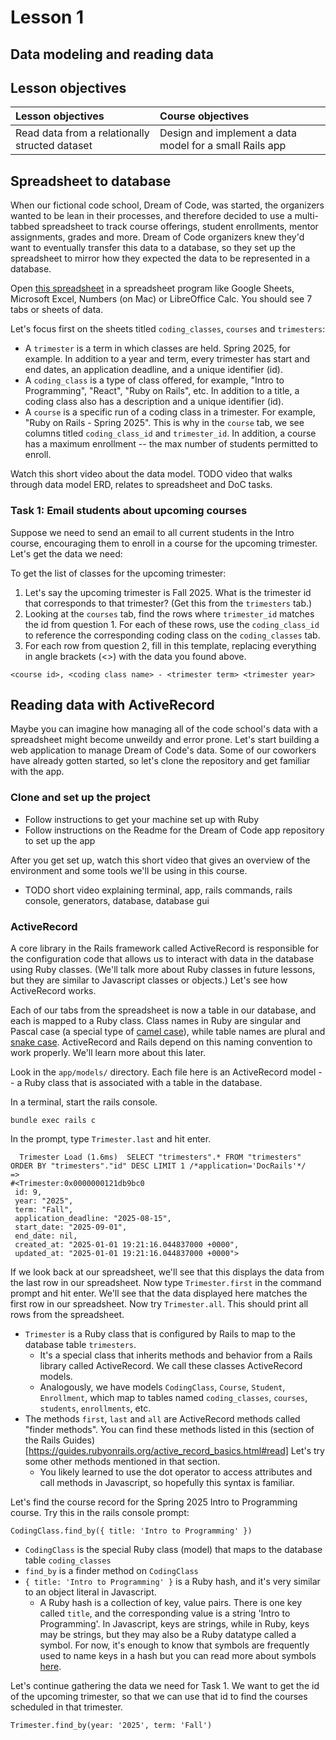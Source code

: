 # Lesson 1
## Data modeling and reading data

## Lesson objectives
| Lesson objectives                            | Course objectives                        |
|:---------------------------------------------|:-----------------------------------------|
| Read data from a relationally structed dataset | Design and implement a data model for a small Rails app |

## Spreadsheet to database
When our fictional code school, Dream of Code, was started, the organizers wanted to be lean in their processes, and therefore decided to use a multi-tabbed spreadsheet to track course offerings, student enrollments, mentor assignments, grades and more. Dream of Code organizers knew they'd want to eventually transfer this data to a database, so they set up the spreadsheet to mirror how they expected the data to be represented in a database.

Open [this spreadsheet](https://raw.githubusercontent.com/Code-the-Dream-School/ruby-rails-v3/refs/heads/main/learns-app-content/lessons/assets/lesson_01/doc-data.xlsx) in a spreadsheet program like Google Sheets, Microsoft Excel, Numbers (on Mac) or LibreOffice Calc. You should see 7 tabs or sheets of data.

Let's focus first on the sheets titled `coding_classes`, `courses` and `trimesters`:
- A `trimester` is a term in which classes are held. Spring 2025, for example. In addition to a year and term, every trimester has start and end dates, an application deadline, and a unique identifier (id).
- A `coding_class` is a type of class offered, for example, "Intro to Programming", "React", "Ruby on Rails", etc. In addition to a title, a coding class also has a description and a unique identifier (id).
- A `course` is a specific run of a coding class in a trimester. For example, "Ruby on Rails - Spring 2025". This is why in the `course` tab, we see columns titled `coding_class_id` and `trimester_id`. In addition, a course has a maximum enrollment -- the 
max number of students permitted to enroll.

Watch this short video about the data model. 
TODO video that walks through data model ERD, relates to spreadsheet and DoC tasks.

### Task 1: Email students about upcoming courses
Suppose we need to send an email to all current students in the Intro course, encouraging them to enroll in a course for the upcoming trimester. Let's get the data we need: 

To get the list of classes for the upcoming trimester:
1. Let's say the upcoming trimester is Fall 2025. What is the trimester id that corresponds to that trimester? (Get this from the `trimesters` tab.)
2. Looking at the `courses` tab, find the rows where `trimester_id` matches the id from question 1. For each of these rows, use the `coding_class_id` to reference the corresponding coding class on the `coding_classes` tab. 
3. For each row from question 2, fill in this template, replacing everything in angle brackets (<>) with the data you found above.

```
<course id>, <coding class name> - <trimester term> <trimester year>
```

## Reading data with ActiveRecord
Maybe you can imagine how managing all of the code school's data with a spreadsheet might become unweildy and error prone. Let's start building a web application to manage Dream of Code's data. Some of our coworkers have already gotten started, so let's clone the repository and get familiar with the app.

### Clone and set up the project
- Follow instructions to get your machine set up with Ruby
- Follow instructions on the Readme for the Dream of Code app repository to set up the app

After you get set up, watch this short video that gives an overview of the environment and some tools we'll be using in this course.
- TODO short video explaining terminal, app, rails commands, rails console, generators, database, database gui

### ActiveRecord
A core library in the Rails framework called ActiveRecord is responsible for the configuration code that allows us to interact with data in the database using Ruby classes. (We'll talk more about Ruby classes in future lessons, but they are similar to Javascript classes or objects.) Let's see how ActiveRecord works.

Each of our tabs from the spreadsheet is now a table in our database, and each is mapped to a Ruby class. Class names in Ruby are singular and Pascal case (a special type of [camel case](https://developer.mozilla.org/en-US/docs/Glossary/Camel_case)), while table names are plural and [snake case](https://developer.mozilla.org/en-US/docs/Glossary/Snake_case). ActiveRecord and Rails depend on this naming convention
to work properly. We'll learn more about this later.

Look in the `app/models/` directory. Each file here is an ActiveRecord model -- a Ruby class that is associated with a table in the database.

In a terminal, start the rails console.

```
bundle exec rails c
```

In the prompt, type `Trimester.last` and hit enter. 

```
  Trimester Load (1.6ms)  SELECT "trimesters".* FROM "trimesters" ORDER BY "trimesters"."id" DESC LIMIT 1 /*application='DocRails'*/
=>
#<Trimester:0x0000000121db9bc0
 id: 9,
 year: "2025",
 term: "Fall",
 application_deadline: "2025-08-15",
 start_date: "2025-09-01",
 end_date: nil,
 created_at: "2025-01-01 19:21:16.044837000 +0000",
 updated_at: "2025-01-01 19:21:16.044837000 +0000">
```

If we look back at our spreadsheet, we'll see that this displays the data from the last row in our spreadsheet. Now type `Trimester.first` in the command prompt and hit enter. We'll see that the data displayed here matches the first row in our spreadsheet. Now try `Trimester.all`. This should print all rows from the spreadsheet.

- `Trimester` is a Ruby class that is configured by Rails to map to the database table `trimesters`. 
  - It's a special class that inherits methods and behavior from a Rails library called ActiveRecord. We call these classes ActiveRecord models.
  - Analogously, we have models `CodingClass`, `Course`, `Student`, `Enrollment`, which map to tables named `coding_classes`, `courses`, `students`, `enrollments`, etc.
- The methods `first`, `last` and `all` are ActiveRecord methods called "finder methods". You can find these methods listed in this (section of the Rails Guides)[https://guides.rubyonrails.org/active_record_basics.html#read] Let's try some other methods mentioned in that section.
   - You likely learned to use the dot operator to access attributes and call methods in Javascript, so hopefully this syntax is familiar.

Let's find the course record for the Spring 2025 Intro to Programming course. Try this in the rails console prompt:

```
CodingClass.find_by({ title: 'Intro to Programming' })
```

- `CodingClass` is the special Ruby class (model) that maps to the database table `coding_classes`
- `find_by` is a finder method on `CodingClass`
- `{ title: 'Intro to Programming' }` is a Ruby hash, and it's very similar to an object literal in Javascript.
  - A Ruby hash is a collection of key, value pairs. There is one key called `title`, and the corresponding value is a string 'Intro to Programming'. In Javascript, keys are strings, while in Ruby, keys may be strings, but they may also be a Ruby datatype called a symbol. For now, it's enough to know that symbols are frequently used to name keys in a hash but you can read more about symbols [here](https://www.rubyguides.com/2018/02/ruby-symbols/).

Let's continue gathering the data we need for Task 1. We want to get the id of the upcoming trimester, so that we can use that id to find the courses scheduled in that trimester.

```
Trimester.find_by(year: '2025', term: 'Fall')
```
